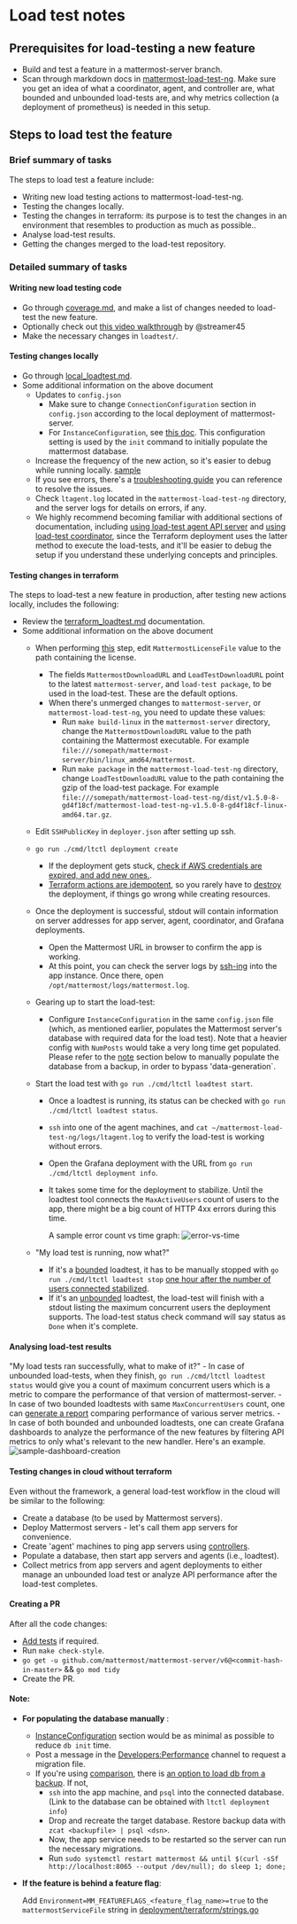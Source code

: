 # Load test notes

## Prerequisites for load-testing a new feature

 - Build and test a feature in a mattermost-server branch.
 - Scan through markdown docs in [mattermost-load-test-ng](https://github.com/mattermost/mattermost-load-test-ng/tree/master/docs). Make sure you get an idea of what a coordinator, agent, and controller are, what bounded and unbounded load-tests are, and why metrics collection (a deployment of prometheus) is needed in this setup.

## Steps to load test the feature

### Brief summary of tasks

The steps to load test a feature include:
 - Writing new load testing actions to mattermost-load-test-ng.
 - Testing the changes locally.
 - Testing the changes in terraform: its purpose is to test the changes in an environment that resembles to production as much as possible..
 - Analyse load-test results.
 - Getting the changes merged to the load-test repository.

### Detailed summary of tasks

#### Writing new load testing code

 - Go through [coverage.md](https://github.com/mattermost/mattermost-load-test-ng/blob/master/docs/coverage.md#implementation-overview), and make a list of changes needed to load-test the new feature.
 - Optionally check out [this video walkthrough](https://drive.google.com/file/d/1l462zMdANwCRXUtj7nnHv2CX_6BiINHl/view) by @streamer45 
 - Make the necessary changes in `loadtest/`.

#### Testing changes locally

 - Go through [local_loadtest.md](https://github.com/mattermost/mattermost-load-test-ng/blob/master/docs/local_loadtest.md).
 - Some additional information on the above document
    - Updates to `config.json`
        - Make sure to change `ConnectionConfiguration` section in `config.json` according to the local deployment of mattermost-server.
        - For `InstanceConfiguration`, see [this doc](https://github.com/mattermost/mattermost-load-test-ng/blob/master/docs/loadtest_config.md#instanceconfiguration). This configuration setting is used by the `init` command to initially populate the mattermost database.
    - Increase the frequency of the new action, so it's easier to debug while running locally. [sample](https://github.com/mattermost/mattermost-load-test-ng/blob/8faa4dfb485dace3bd65908c0d3d98979b7dfd17/loadtest/control/simulcontroller/controller.go#L227)
    - If you see errors, there's a [troubleshooting guide](https://github.com/mattermost/mattermost-load-test-ng/blob/master/docs/faq.md#troubleshooting) you can reference to resolve the issues.
    - Check `ltagent.log` located in the `mattermost-load-test-ng` directory, and the server logs for details on errors, if any.
    - We highly recommend becoming familiar with additional sections of documentation, including [using load-test agent API server](https://github.com/mattermost/mattermost-load-test-ng/blob/master/docs/local_loadtest.md#running-a-load-test-through-the-load-test-agent-api-server) and [using load-test coordinator](https://github.com/mattermost/mattermost-load-test-ng/blob/master/docs/local_loadtest.md#running-a-load-test-through-the-coordinator), since the Terraform deployment uses the latter method to execute the load-tests, and it'll be easier to debug the setup if you understand these underlying concepts and principles.


#### Testing changes in terraform

The steps to load-test a new feature in production, after testing new actions locally, includes the following:

 - Review the [terraform_loadtest.md](https://github.com/mattermost/mattermost-load-test-ng/blob/master/docs/terraform_loadtest.md) documentation.
 - Some additional information on the above document
    - When performing [this](https://github.com/mattermost/mattermost-load-test-ng/blob/master/docs/terraform_loadtest.md#copy-and-modify-the-required-configuration) step, edit `MattermostLicenseFile` value to the path containing the license.
        - The fields `MattermostDownloadURL` and `LoadTestDownloadURL` point to the latest `mattermost-server`, and `load-test package`, to be used in the load-test. These are the default options.
        - When there's unmerged changes to `mattermost-server`, or `mattermost-load-test-ng`, you need to update these values:
            - Run `make build-linux` in the `mattermost-server` directory, change the `MattermostDownloadURL` value to the path containing the Mattermost executable. For example `file:///somepath/mattermost-server/bin/linux_amd64/mattermost`.
            - Run `make package` in the `mattermost-load-test-ng` directory, change `LoadTestDownloadURL` value to the path containing the gzip of the load-test package. For example `file:///somepath/mattermost-load-test-ng/dist/v1.5.0-8-gd4f18cf/mattermost-load-test-ng-v1.5.0-8-gd4f18cf-linux-amd64.tar.gz`.
    - Edit `SSHPublicKey` in `deployer.json` after setting up ssh.
    - `go run ./cmd/ltctl deployment create`
        - If the deployment gets stuck, [check if AWS credentials are expired, and add new ones.](https://community.mattermost.com/core/pl/weau31yyp38btddryjuxbsnh1r).
        - [Terraform actions are idempotent](https://community.mattermost.com/core/pl/jtebkneah3futd1y7pj8y9nrqy), so you rarely have to [destroy](https://github.com/mattermost/mattermost-load-test-ng/blob/master/docs/terraform_loadtest.md#destroy-the-current-deployment) the deployment, if things go wrong while creating resources.
    - Once the deployment is successful, stdout will contain information on server addresses for app server, agent, coordinator, and Grafana deployments.
        - Open the Mattermost URL in browser to confirm the app is working.
        - At this point, you can check the server logs by [ssh-ing](https://github.com/mattermost/mattermost-load-test-ng/blob/master/docs/terraform_loadtest.md#ssh-access-to-the-terraformed-hosts) into the app instance. Once there, open `/opt/mattermost/logs/mattermost.log`.
    - Gearing up to start the load-test:
        - Configure `InstanceConfiguration` in the same `config.json` file (which, as mentioned earlier, populates the Mattermost server's database with required data for the load test). Note that a heavier config with `NumPosts` would take a very long time get populated. Please refer to the [note](/#Note) section below to manually populate the database from a backup, in order to bypass 'data-generation`.
    
    - Start the load test with `go run ./cmd/ltctl loadtest start`.
        - Once a loadtest is running, its status can be checked with `go run ./cmd/ltctl loadtest status`.
        - `ssh` into one of the agent machines, and `cat ~/mattermost-load-test-ng/logs/ltagent.log` to verify the load-test is working without errors.
        - Open the Grafana deployment with the URL from `go run ./cmd/ltctl deployment info`. 
        - It takes some time for the deployment to stabilize. Until the loadtest tool connects the `MaxActiveUsers` count of users to the app, there might be a big count of HTTP 4xx errors during this time.
            
            A sample error count vs time graph: ![error-vs-time](https://i.imgur.com/RSH1Szl.png)
    
    - "My load test is running, now what?"
        - If it's a [bounded](https://github.com/mattermost/mattermost-load-test-ng/blob/497554e376ef23d548947bf331c8bdce6ce453d6/docs/faq.md#what-is-a-bounded-load-test) loadtest, it has to be manually stopped with `go run ./cmd/ltctl loadtest stop` [one hour after the number of users connected stabilized](https://community.mattermost.com/core/pl/45woi49ru7yrj8r8upzaqhog3a).
        - If it's an [unbounded](https://github.com/mattermost/mattermost-load-test-ng/blob/497554e376ef23d548947bf331c8bdce6ce453d6/docs/faq.md#what-is-an-unbounded-load-test) loadtest, the load-test will finish with a stdout listing the maximum concurrent users the deployment supports. The load-test status check command will say status as `Done` when it's complete.

#### Analysing load-test results

"My load tests ran successfully, what to make of it?"
    - In case of unbounded load-tests, when they finish, `go run ./cmd/ltctl loadtest status` would give you a count of maximum concurrent users which is a metric to compare the performance of that version of mattermost-server.
    - In case of two bounded loadtests with same `MaxConcurrentUsers` count, one can [generate a report](https://github.com/mattermost/mattermost-load-test-ng/blob/master/docs/compare.md) comparing performance of various server metrics. 
    - In case of both bounded and unbounded loadtests, one can create Grafana dashboards to analyze the performance of the new features by filtering API metrics to only what's relevant to the new handler. Here's an example.
        ![sample-dashboard-creation](https://i.imgur.com/zzRfh8b.png)


#### Testing changes in cloud without terraform
Even without the framework, a general load-test workflow in the cloud will be similar to the following:

 - Create a database (to be used by Mattermost servers).
 - Deploy Mattermost servers - let's call them app servers for convenience.
 - Create 'agent' machines to ping app servers using [controllers](https://github.com/mattermost/mattermost-load-test-ng/tree/61c44f35224b76d3098199b0cd2b67db2222b549/loadtest/control).
 - Populate a database, then start app servers and agents (i.e., loadtest).
 - Collect metrics from app servers and agent deployments to either manage an unbounded load test or analyze API performance after the load-test completes.


#### Creating a PR

After all the code changes:
 - [Add tests](https://github.com/mattermost/mattermost-load-test-ng/blob/master/docs/coverage.md#testing) if required. 
 - Run `make check-style`.
 - `go get -u github.com/mattermost/mattermost-server/v6@<commit-hash-in-master>` && `go mod tidy`
 - Create the PR.

#### Note:

 - **For populating the database manually** :
    - [InstanceConfiguration](https://github.com/mattermost/mattermost-load-test-ng/blob/master/docs/loadtest_config.md#instanceconfiguration) section would be as minimal as possible to reduce `db init` time.
    - Post a message in the [Developers:Performance](https://community.mattermost.com/core/channels/developers-performance) channel to request a migration file.
    - If you're using [comparison](https://github.com/mattermost/mattermost-load-test-ng/blob/master/docs/comparison.md), there is [an option to load db from a backup](https://github.com/mattermost/mattermost-load-test-ng/blob/master/docs/comparison_config.md#dbdumpurl). If not,
        - `ssh` into the app machine, and `psql` into the connected database. (Link to the database can be obtained with `ltctl deployment info`)
        - Drop and recreate the target database. Restore backup data with `zcat <backupfile> | psql <dsn>`.
        - Now, the app service needs to be restarted so the server can run the necessary migrations.
        - Run `sudo systemctl restart mattermost && until $(curl -sSf http://localhost:8065 --output /dev/null); do sleep 1; done;`
 - **If the feature is behind a feature flag**:

    Add `Environment=MM_FEATUREFLAGS_<feature_flag_name>=true` to the `mattermostServiceFile` string in [deployment/terraform/strings.go](https://github.com/mattermost/mattermost-load-test-ng/blob/bd72575bd115112274e84823a646d8dda313c451/deployment/terraform/strings.go#L20)
